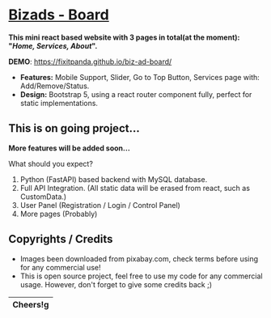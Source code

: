 # [Bizads - Board](https://github.com/Fixitpanda/biz-ad-board)

**This mini react based website with 3 pages in total(at the moment): "*Home,  Services, About*".**

**DEMO**: https://fixitpanda.github.io/biz-ad-board/

* **Features:** Mobile Support, Slider, Go to Top Button, Services page with: Add/Remove/Status.
* **Design:** Bootstrap 5, using a react router component fully, perfect for static implementations.

## This is on going project...

**More features will be added soon...** 

What should you expect?

1. Python (FastAPI) based backend with MySQL database.
2. Full API Integration. (All static data will be erased from react, such as CustomData.)
3. User Panel (Registration / Login / Control Panel)
4. More pages (Probably)

## Copyrights / Credits

* Images been downloaded from pixabay.com, check terms before using for any commercial use!
* This is open source project, feel free to use my code for any commercial usage. However, don't forget to give some credits back ;)

| Cheers!g |
| -------- |

